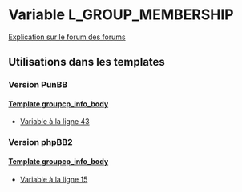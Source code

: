 # Variable L_GROUP_MEMBERSHIP
[Explication sur le forum des forums](http://forum.forumactif.com/t294113-listing-des-variables#L_GROUP_MEMBERSHIP)
## Utilisations dans les templates
### Version PunBB
#### [Template groupcp_info_body](punbb/groupcp_info_body.md)
* [Variable à la ligne 43](../punbb/groupcp_info_body.tpl#L43)
### Version phpBB2
#### [Template groupcp_info_body](subsilver/groupcp_info_body.md)
* [Variable à la ligne 15](../subsilver/groupcp_info_body.tpl#L15)